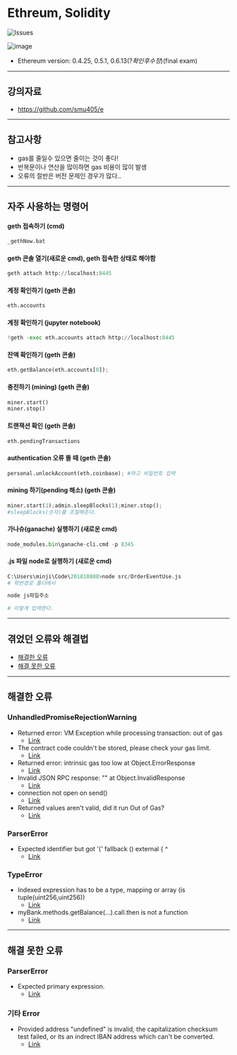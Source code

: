 # Ethreum, Solidity

<img alt="Issues" src="https://img.shields.io/github/issues/minji-o-j/Ethereum?color=0088ff" /> 


![image](https://img.shields.io/github/issues/minji-o-j/Ethereum?color=0088ff)

- Ethereum version: 0.4.25, 0.5.1, 0.6.13(?_확인후수정_)(final exam)

---
## 강의자료
- https://github.com/smu405/e
---
## 참고사항
- gas를 줄일수 있으면 줄이는 것이 좋다!
- 반복문이나 연산을 많이하면 gas 비용이 많이 발생
- 오류의 절반은 버전 문제인 경우가 많다..
---
## 자주 사용하는 명령어
#### geth 접속하기 (cmd)
```py
_gethNow.bat
```

#### geth 콘솔 열기(새로운 cmd), geth 접속한 상태로 해야함
```py
geth attach http://localhost:8445
```

#### 계정 확인하기 (geth 콘솔)
```py
eth.accounts
```

#### 계정 확인하기 (jupyter notebook)
```py
!geth -exec eth.accounts attach http://localhost:8445
```

#### 잔액 확인하기 (geth 콘솔)
```py
eth.getBalance(eth.accounts[0]);
```

#### 충전하기 (mining) (geth 콘솔)
```py
miner.start()
miner.stop()
```

#### 트랜잭션 확인 (geth 콘솔)
```py
eth.pendingTransactions
```

#### authentication 오류 뜰 때 (geth 콘솔)
```py
personal.unlockAccount(eth.coinbase); #하고 비밀번호 입력
``` 

#### mining 하기(pending 해소) (geth 콘솔)
```py
miner.start(1);admin.sleepBlocks(1);miner.stop();
#sleepBlocks(숫자)를 조절해준다.
```

#### 가나슈(ganache) 실행하기 (새로운 cmd)
```py
node_modules.bin\ganache-cli.cmd -p 8345
```

#### .js 파일 node로 실행하기 (새로운 cmd)
```py
C:\Users\minji\Code\201810808>node src/OrderEventUse.js
# 학번경로 폴더에서

node js파일주소

# 이렇게 입력한다.
```
---
## 겪었던 오류와 해결법
- [해결한 오류](https://github.com/minji-o-j/Ethereum/issues?q=is%3Aissue+is%3Aclosed)
- [해결 못한 오류](https://github.com/minji-o-j/Ethereum/issues?q=is%3Aopen+is%3Aissue)
---
## 해결한 오류
### UnhandledPromiseRejectionWarning
- Returned error: VM Exception while processing transaction: out of gas
  - [Link](https://github.com/minji-o-j/Ethereum/issues/4)
- The contract code couldn't be stored, please check your gas limit.
  - [Link](https://github.com/minji-o-j/Ethereum/issues/5)  
- Returned error: intrinsic gas too low at Object.ErrorResponse
  - [Link](https://github.com/minji-o-j/Ethereum/issues/7)  
- Invalid JSON RPC response: "" at Object.InvalidResponse 
  - [Link](https://github.com/minji-o-j/Ethereum/issues/9)
- connection not open on send()
  - [Link](https://github.com/minji-o-j/Ethereum/issues/14)
- Returned values aren't valid, did it run Out of Gas?
  - [Link](https://github.com/minji-o-j/Ethereum/issues/16)

### ParserError
- Expected identifier but got '(' fallback () external { ^
  - [Link](https://github.com/minji-o-j/Ethereum/issues/12)
  
### TypeError
- Indexed expression has to be a type, mapping or array (is tuple(uint256,uint256))
  - [Link](https://github.com/minji-o-j/Ethereum/issues/1)
- myBank.methods.getBalance(...).call.then is not a function
  - [Link](https://github.com/minji-o-j/Ethereum/issues/6)
  
---
## 해결 못한 오류
### ParserError
- Expected primary expression. 
  - [Link](https://github.com/minji-o-j/Ethereum/issues/18)
### 기타 Error
- Provided address "undefined" is invalid, the capitalization checksum test failed, or its an indrect IBAN address which can't be converted. 
  - [Link](https://github.com/minji-o-j/Ethereum/issues/8)
